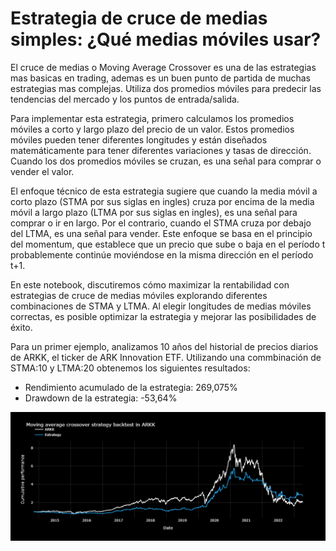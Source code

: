 # Estrategia de cruce de medias simples: ¿Qué medias móviles usar?

El cruce de medias o  Moving Average Crossover es una de las estrategias mas basicas en trading, ademas es un buen punto de partida de muchas estrategias mas complejas.  Utiliza dos promedios móviles para predecir las tendencias del mercado y los puntos de entrada/salida.

Para implementar esta estrategia, primero calculamos los promedios móviles a corto y largo plazo del precio de un valor. Estos promedios móviles pueden tener diferentes longitudes y están diseñados matemáticamente para tener diferentes variaciones y tasas de dirección. Cuando los dos promedios móviles se cruzan, es una señal para comprar o vender el valor.

El enfoque técnico de esta estrategia sugiere que cuando la media móvil a corto plazo (STMA por sus siglas en ingles) cruza por encima de la media móvil a largo plazo (LTMA por sus siglas en ingles), es una señal para comprar o ir en largo. Por el contrario, cuando el STMA cruza por debajo del LTMA, es una señal para vender. Este enfoque se basa en el principio del momentum, que establece que un precio que sube o baja en el período t probablemente continúe moviéndose en la misma dirección en el período t+1.

En este notebook, discutiremos cómo maximizar la rentabilidad con estrategias de cruce de medias móviles explorando diferentes combinaciones de STMA y LTMA. Al elegir longitudes de medias móviles correctas, es posible optimizar la estrategia y mejorar las posibilidades de éxito.

Para un primer ejemplo, analizamos 10 años del historial de precios diarios de ARKK, el ticker de ARK Innovation ETF. Utilizando una commbinación de STMA:10 y LTMA:20 obtenemos los siguientes resultados:

+ Rendimiento acumulado de la estrategia: 269,075%
+ Drawdown de la estrategia: -53,64%

![Gráfico ARKK Moving Average Crossover](Assets/arkk_ma.png)


